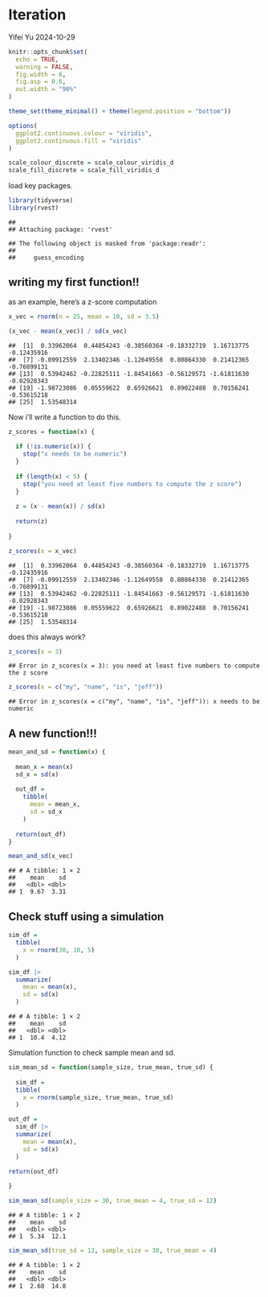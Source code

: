 Iteration
================
Yifei Yu
2024-10-29

``` r
knitr::opts_chunk$set(
  echo = TRUE,
  warning = FALSE,
  fig.width = 6,
  fig.asp = 0.6,
  out.width = "90%"
)

theme_set(theme_minimal() + theme(legend.position = "bottom"))

options(
  ggplot2.continuous.colour = "viridis",
  ggplot2.continuous.fill = "viridis"
)

scale_colour_discrete = scale_colour_viridis_d
scale_fill_discrete = scale_fill_viridis_d
```

load key packages.

``` r
library(tidyverse)
library(rvest)
```

    ## 
    ## Attaching package: 'rvest'

    ## The following object is masked from 'package:readr':
    ## 
    ##     guess_encoding

## writing my first function!!

as an example, here’s a z-score computation

``` r
x_vec = rnorm(n = 25, mean = 10, sd = 3.5)

(x_vec - mean(x_vec)) / sd(x_vec)
```

    ##  [1]  0.33962064  0.44854243 -0.38560364 -0.18332719  1.16713775 -0.12435916
    ##  [7] -0.09912559  2.13402346 -1.12649558  0.80864330  0.21412365 -0.76899131
    ## [13]  0.53942462 -0.22825111 -1.84541663 -0.56129571 -1.61811630 -0.02928343
    ## [19] -1.98723086  0.05559622  0.65926621  0.89022488  0.70156241 -0.53615218
    ## [25]  1.53548314

Now i’ll write a function to do this.

``` r
z_scores = function(x) {
  
  if (!is.numeric(x)) {
    stop("x needs to be numeric")
  }
  
  if (length(x) < 5) {
    stop("you need at least five numbers to compute the z score")
  }
  
  z = (x - mean(x)) / sd(x)
  
  return(z)
  
}

z_scores(x = x_vec)
```

    ##  [1]  0.33962064  0.44854243 -0.38560364 -0.18332719  1.16713775 -0.12435916
    ##  [7] -0.09912559  2.13402346 -1.12649558  0.80864330  0.21412365 -0.76899131
    ## [13]  0.53942462 -0.22825111 -1.84541663 -0.56129571 -1.61811630 -0.02928343
    ## [19] -1.98723086  0.05559622  0.65926621  0.89022488  0.70156241 -0.53615218
    ## [25]  1.53548314

does this always work?

``` r
z_scores(x = 3)
```

    ## Error in z_scores(x = 3): you need at least five numbers to compute the z score

``` r
z_scores(x = c("my", "name", "is", "jeff"))
```

    ## Error in z_scores(x = c("my", "name", "is", "jeff")): x needs to be numeric

## A new function!!!

``` r
mean_and_sd = function(x) {
  
  mean_x = mean(x)
  sd_x = sd(x)
  
  out_df = 
    tibble(
      mean = mean_x,
      sd = sd_x
    )
  
  return(out_df)
}
```

``` r
mean_and_sd(x_vec)
```

    ## # A tibble: 1 × 2
    ##    mean    sd
    ##   <dbl> <dbl>
    ## 1  9.67  3.31

## Check stuff using a simulation

``` r
sim_df = 
  tibble(
    x = rnorm(30, 10, 5)
  )

sim_df |> 
  summarize(
    mean = mean(x),
    sd = sd(x)
  )
```

    ## # A tibble: 1 × 2
    ##    mean    sd
    ##   <dbl> <dbl>
    ## 1  10.4  4.12

Simulation function to check sample mean and sd.

``` r
sim_mean_sd = function(sample_size, true_mean, true_sd) {
  
  sim_df = 
  tibble(
    x = rnorm(sample_size, true_mean, true_sd)
  )

out_df = 
  sim_df |> 
  summarize(
    mean = mean(x),
    sd = sd(x)
  )

return(out_df)
  
}

sim_mean_sd(sample_size = 30, true_mean = 4, true_sd = 12)
```

    ## # A tibble: 1 × 2
    ##    mean    sd
    ##   <dbl> <dbl>
    ## 1  5.34  12.1

``` r
sim_mean_sd(true_sd = 12, sample_size = 30, true_mean = 4)
```

    ## # A tibble: 1 × 2
    ##    mean    sd
    ##   <dbl> <dbl>
    ## 1  2.68  14.8
